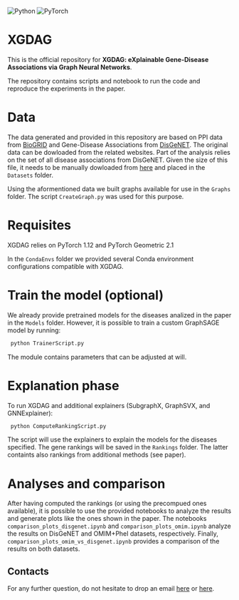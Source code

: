 ![Python](https://img.shields.io/badge/python-3670A0?style=for-the-badge&logo=python&logoColor=ffdd54) ![PyTorch](https://img.shields.io/badge/PyTorch-%23EE4C2C.svg?style=for-the-badge&logo=PyTorch&logoColor=white) 

# XGDAG
 
This is the official repository for **XGDAG: eXplainable Gene-Disease Associations via Graph Neural Networks**.

The repository contains scripts and notebook to run the code and reproduce the experiments in the paper.

# Data

The data generated and provided in this repository are based on PPI data from [BioGRID](https://thebiogrid.org/) and Gene-Disease Associations from [DisGeNET](https://www.disgenet.org/). The original data can be dowloaded from the related websites. Part of the analysis relies on the set of all disease associations from DisGeNET. Given the size of this file, it needs to be manually dowloaded from [here](https://drive.google.com/file/d/12cyI6ds0mKQI9mcRgaf0_9v8KDZHWpQR/view?usp=sharing) and placed in the ```Datasets``` folder.

Using the aformentioned data we built graphs available for use in the ```Graphs``` folder. The script ```CreateGraph.py``` was used for this purpose.

# Requisites

XGDAG relies on PyTorch 1.12 and PyTorch Geometric 2.1

In the ```CondaEnvs``` folder we provided several Conda environment configurations compatible with XGDAG.

# Train the model (optional)

We already provide pretrained models for the diseases analized in the paper in the ```Models``` folder. However, it is possible to train a custom GraphSAGE model by running:

```bash
 python TrainerScript.py
```

The module contains parameters that can be adjusted at will.

# Explanation phase

To run XGDAG and additional explainers (SubgraphX, GraphSVX, and GNNExplainer):

```bash
 python ComputeRankingScript.py
```

The script will use the explainers to explain the models for the diseases specified. The gene rankings will be saved in the ```Rankings``` folder. The latter containts also rankings from additional methods (see paper).

# Analyses and comparison

After having computed the rankings (or using the precompued ones available), it is possible to use the provided notebooks to analyze the results and generate plots like the ones shown in the paper. The notebooks ```comparison_plots_disgenet.ipynb``` and ```comparison_plots_omim.ipynb``` analyze the results on DisGeNET and OMIM+PheI datasets, respectively. Finally, ```comparison_plots_omim_vs_disgenet.ipynb``` provides a comparison of the results on both datasets.

## Contacts

For any further question, do not hesitate to drop an email [here](mailto:decarlo@diag.uniroma1.it) or [here](mailto:mastropietro@diag.uniroma1.it).

